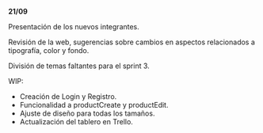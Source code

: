 **21/09**

Presentación de los nuevos integrantes. 

Revisión de la web, sugerencias sobre cambios en aspectos relacionados a tipografía, color y fondo. 
 
División de temas faltantes para el sprint 3. 

WIP: 
- Creación de Login y Registro. 
- Funcionalidad a productCreate y productEdit.
- Ajuste de diseño para todas los tamaños.
- Actualización del tablero en Trello.